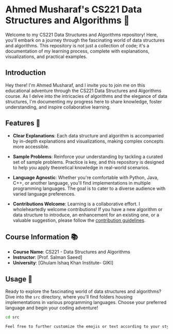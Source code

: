 # Ahmed Musharaf's CS221 Data Structures and Algorithms 🚀

Welcome to my CS221 Data Structures and Algorithms repository! Here, you'll embark on a journey through the fascinating world of data structures and algorithms. This repository is not just a collection of code; it's a documentation of my learning process, complete with explanations, visualizations, and practical examples.

## Introduction

Hey there! I'm Ahmed Musharaf, and I invite you to join me on this educational adventure through the CS221 Data Structures and Algorithms course. As I delve into the intricacies of algorithms and the elegance of data structures, I'm documenting my progress here to share knowledge, foster understanding, and inspire collaborative learning.

## Features 🌟

- **Clear Explanations**: Each data structure and algorithm is accompanied by in-depth explanations and visualizations, making complex concepts more accessible.

- **Sample Problems**: Reinforce your understanding by tackling a curated set of sample problems. Practice is key, and this repository is designed to help you apply theoretical knowledge in real-world scenarios.

- **Language Agnostic**: Whether you're comfortable with Python, Java, C++, or another language, you'll find implementations in multiple programming languages. The goal is to cater to a diverse audience with varied language preferences.

- **Contributions Welcome**: Learning is a collaborative effort. I wholeheartedly welcome contributions! If you have a new algorithm or data structure to introduce, an enhancement for an existing one, or a valuable suggestion, please follow the [contribution guidelines](CONTRIBUTING.md).

## Course Information 📚

- **Course Name**: CS221 - Data Structures and Algorithms
- **Instructor**: [Prof. Salman Saeed]
- **University**: [Ghulam Ishaq Khan Institute- GIKI]

## Usage 🚀

Ready to explore the fascinating world of data structures and algorithms? Dive into the `src` directory, where you'll find folders housing implementations in various programming languages. Choose your preferred language and begin your coding adventure!

```bash
cd src

Feel free to further customize the emojis or text according to your style and preferences!
